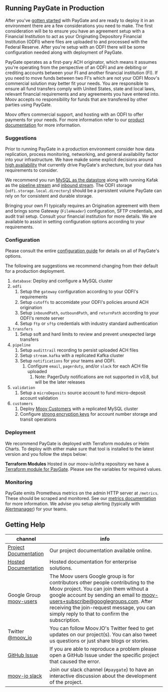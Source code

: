 ## Running PayGate in Production

After you've [gotten started](https://github.com/moov-io/paygate#getting-started) with PayGate and are ready to deploy it in an environment there are a few considerations you need to make. The first consideration will be to ensure you have an agreement setup with a Financial Institution to act as your Originating Depository Financial Institution (ODFI) where files are uploaded to and processed with the Federal Reserve. After you're setup with an ODFI there will be some configuration needed along with deployment of PayGate.

PayGate operates as a first-pary ACH originator, which means it assumes you're operating from the perspective of an ODFI and are debiting or crediting accounts between your FI and another financial institution (FI). If you need to move funds between two FI's which are not your ODFI Moov's commercial solution may better fit your needs. You are responsible to ensure all fund transfers comply with United States, state and local laws, relevant financial requirements and any agreements you have entered into. Moov accepts no responsibility for funds that are transfered by other parties using PayGate.

Moov offers commercial support, and hosting with an ODFI to offer payments for your needs. For more information refer to our [product documentation](https://docs.moov.io/paygate/) for more information.

### Suggestions

Prior to running PayGate in a production environment consider how data replication, process monitoring, networking, and general availability factor into your infrastructure. We have makde some explicit decisions around [high availability](./ha.md) that currently drive PayGate's archecture, but your data has requirements to consider.

We recommend you run [MySQL as the datastore](./config.md#database) along with running Kafak as the [pipeline stream](./config.md#pipeline) and [inbound stream](#TODO). The ODFI storage (`odfi.storage.local.directory`) should be a persistent volume PayGate can rely on for consistent and durable storage.

Bringing your own FI typically requires an Origination agreement with them and brings some Gateway (`FileHeader`) configuration, SFTP credentials, and audit trail setup. Consult your financial institution for more details. We are available to assist in setting configuration options according to your requirements.

### Configuration

Please consult the entire [configuration guide](./config.md) for details on all of PayGate's options.

The following are suggestions we recommend changing from their default for a production deployment.

1. `database`: Deploy and configure a MySQL cluster
1. `odfi`
   1. Setup the `gateway` configuration according to your ODFI's requirements
   1. Setup `cutoffs` to accomidate your ODFI's policies around ACH origination
   1. Setup `inboundPath`, `outboundPath`, and `returnPath` according to your ODFI's remote server
   1. Setup `ftp` or `sftp` credentials with industry standard authentication
1. `transfers`
   1. Setup soft and hard limits to review and prevent unexpected large transfers
1. `pipeline`
   1. Setup `audittrail` recording to persist uploaded ACH files
   1. Setup `stream.kafka` with a replicated Kafka cluster
   1. Setup `notifications` for your teams and ODFI.
      1. Configure `email`, `pagerduty`, and/or `slack` for each ACH file uploaded
         1. Note: PagerDuty notifications are not supported in v0.8, but will be the later releases
1. `validation`
   1. Setup a `microDeposits` source account to fund micro-deposit account validation
1. `customers`
   1. Deploy [Moov Customers](https://github.com/moov-io/customers) with a replicated MySQL cluster
   1. Configure [strong encryption keys](https://github.com/moov-io/customers#account-numbers) for account number storage and transit operations

### Deployment

We recommend PayGate is deployed with Terraform modules or Helm Charts. To deploy with either make sure that tool is installed to the latest version and you follow the steps below:

**Terraform Modules**
Hosted in our moov-io/infra repository we have a [Terraform module for PayGate](https://github.com/moov-io/infra/blob/master/modules/paygate/variables.tf). Please see the variables for required values.

<!--
**Helm Charts**
Hosted in our moov-io/charts repository we have a [Helm chart for PayGate](https://github.com/moov-io/charts/tree/master/charts/paygate). Please fill in `values.yaml` with the required values.
-->

### Monitoring

PayGate emits Prometheus metrics on the admin HTTP server at `/metrics`. These should be scraped and monitored. See our [metrics documentation](./metrics.md) for more information. We advise you setup alerting (typically with [Alertmanager](https://github.com/prometheus/alertmanager)) for your teams.

## Getting Help

 channel | info
 ------- | -------
 [Project Documentation](https://moov-io.github.io/paygate/) | Our project documentation available online.
 [Hosted Documentation](https://docs.moov.io/paygate/) | Hosted documentation for enterprise solutions.
 Google Group [moov-users](https://groups.google.com/forum/#!forum/moov-users)| The Moov users Google group is for contributors other people contributing to the Moov project. You can join them without a google account by sending an email to [moov-users+subscribe@googlegroups.com](mailto:moov-users+subscribe@googlegroups.com). After receiving the join-request message, you can simply reply to that to confirm the subscription.
Twitter [@moov_io](https://twitter.com/moov_io)	| You can follow Moov.IO's Twitter feed to get updates on our project(s). You can also tweet us questions or just share blogs or stories.
[GitHub Issue](https://github.com/moov-io) | If you are able to reproduce a problem please open a GitHub Issue under the specific project that caused the error.
[moov-io slack](https://slack.moov.io/) | Join our slack channel (`#paygate`) to have an interactive discussion about the development of the project.
